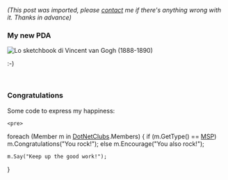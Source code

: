 *(This post was imported, please [contact](#/contact) me if there's anything wrong with it. Thanks in advance)*

<div class="entry-body">
<h3>My new PDA</h3>
<p>
	<img src="http://www.modoemodo.com/ita/_img/storia.gif" alt="Lo sketchbook di Vincent van Gogh (1888-1890)" />
</p>
<p>
	:-)
</p>
<br />
<h3>Congratulations</h3>
<p>
	Some code to express my happiness:
	
	<pre>
foreach (Member m in <a href="http://www.dotnetclubs.com/">DotNetClubs</a>.Members)
{
	if (m.GetType() == <a href="http://student-partners.com/Default.aspx">MSP</a>)
		m.Congratulations("You rock!");
	else
		m.Encourage("You also rock!");
	
	m.Say("Keep up the good work!");
}
	</pre>
</p>
</div>
